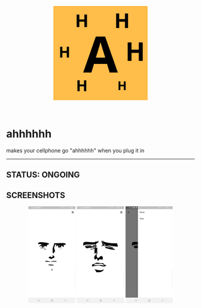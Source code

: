 <p align="center">
  <img src="https://github.com/SSebigo/ahhhhhh/blob/master/assets/img/ahhhhhh-logo.png" width="50%">
</p>

</br>

# ahhhhhh

makes your cellphone go "ahhhhhh" when you plug it in

---

## STATUS: ONGOING

## SCREENSHOTS

<p align="center">
  <img src="https://github.com/SSebigo/ahhhhhh/blob/master/screenshots/Screenshot_20190906-170431.jpg" width="25%">
  <img src="https://github.com/SSebigo/ahhhhhh/blob/master/screenshots/Screenshot_20190906-170447.jpg" width="25%">
  <img src="https://github.com/SSebigo/ahhhhhh/blob/master/screenshots/Screenshot_20190906-170500.jpg" width="25%">
</p>
